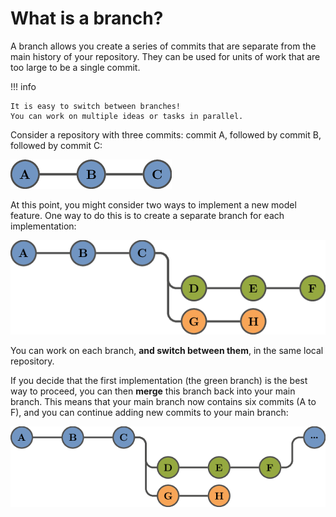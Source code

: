 # What is a branch?

A branch allows you create a series of commits that are separate from the main history of your repository.
They can be used for units of work that are too large to be a single commit.

!!! info

    It is easy to switch between branches!
    You can work on multiple ideas or tasks in parallel.

Consider a repository with three commits: commit A, followed by commit B, followed by commit C:

![A single branch](branch-1.png)

At this point, you might consider two ways to implement a new model feature.
One way to do this is to create a separate branch for each implementation:

![Multiple branches](branch-2.png)

You can work on each branch, **and switch between them**, in the same local repository.

If you decide that the first implementation (the green branch) is the best way to proceed, you can then **merge** this branch back into your main branch.
This means that your main branch now contains six commits (A to F), and you can continue adding new commits to your main branch:

![Merged branch](branch-3.png)
